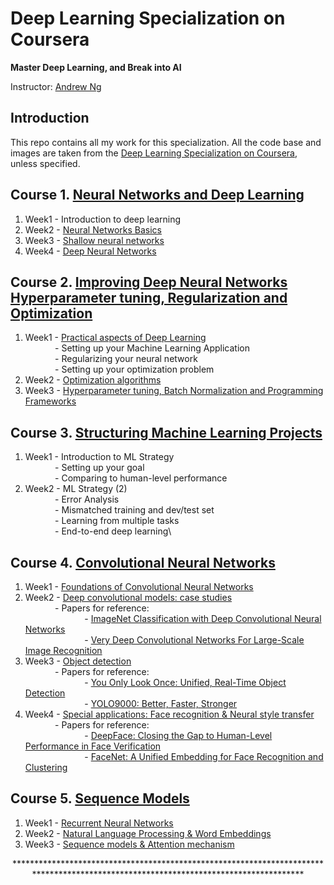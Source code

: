# Deep Learning Specialization on Coursera

**Master Deep Learning, and Break into AI**

Instructor: [Andrew Ng](http://www.andrewng.org/)

## Introduction

This repo contains all my work for this specialization. All the code base and images are taken from the [Deep Learning Specialization on Coursera](https://www.coursera.org/specializations/deep-learning), unless specified.

 ## Course 1. [Neural Networks and Deep Learning](https://www.youtube.com/watch?v=CS4cs9xVecg&list=PLkDaE6sCZn6Ec-XTbcX1uRg2_u4xOEky0)
 
1. Week1 - Introduction to deep learning
2. Week2 - [Neural Networks Basics](https://github.com/imakhadmi/DeepLearning.AI/blob/master/Deep%20Learning%20Specialization/Neural%20Networks%20and%20Deep%20Learning/Week%202/Logistic_Regression_with_a_Neural_Network_mindset_v6a.ipynb)
3. Week3 - [Shallow neural networks](https://github.com/imakhadmi/DeepLearning.AI/blob/master/Deep%20Learning%20Specialization/Neural%20Networks%20and%20Deep%20Learning/Week%203/Planar_data_classification_with_onehidden_layer_v6c.ipynb)
4. Week4 - [Deep Neural Networks](https://github.com/imakhadmi/DeepLearning.AI/tree/master/Deep%20Learning%20Specialization/Neural%20Networks%20and%20Deep%20Learning/Week%204)

## Course 2. [Improving Deep Neural Networks Hyperparameter tuning, Regularization and Optimization](https://www.youtube.com/watch?v=1waHlpKiNyY&list=PLkDaE6sCZn6Hn0vK8co82zjQtt3T2Nkqc)

1. Week1 - [Practical aspects of Deep Learning](https://github.com/imakhadmi/DeepLearning.AI/tree/master/Deep%20Learning%20Specialization/Improving%20Deep%20Neural%20Networks/Week%201)\
         &nbsp;&nbsp;&nbsp;&nbsp;&nbsp;&nbsp;&nbsp;&nbsp;&nbsp;&nbsp;&nbsp;&nbsp;- Setting up your Machine Learning Application  
         &nbsp;&nbsp;&nbsp;&nbsp;&nbsp;&nbsp;&nbsp;&nbsp;&nbsp;&nbsp;&nbsp;&nbsp;- Regularizing your neural network  
         &nbsp;&nbsp;&nbsp;&nbsp;&nbsp;&nbsp;&nbsp;&nbsp;&nbsp;&nbsp;&nbsp;&nbsp;- Setting up your optimization problem  
2. Week2 - [Optimization algorithms](https://github.com/imakhadmi/DeepLearning.AI/tree/master/Deep%20Learning%20Specialization/Improving%20Deep%20Neural%20Networks/Week%202)
3. Week3 - [Hyperparameter tuning, Batch Normalization and Programming Frameworks](https://github.com/imakhadmi/DeepLearning.AI/tree/master/Deep%20Learning%20Specialization/Improving%20Deep%20Neural%20Networks/Week%203)

## Course 3. [Structuring Machine Learning Projects](https://www.youtube.com/watch?v=dFX8k1kXhOw&list=PLkDaE6sCZn6E7jZ9sN_xHwSHOdjUxUW_b)

1. Week1 - Introduction to ML Strategy\
         &nbsp;&nbsp;&nbsp;&nbsp;&nbsp;&nbsp;&nbsp;&nbsp;&nbsp;&nbsp;&nbsp;&nbsp;- Setting up your goal\
         &nbsp;&nbsp;&nbsp;&nbsp;&nbsp;&nbsp;&nbsp;&nbsp;&nbsp;&nbsp;&nbsp;&nbsp;- Comparing to human-level performance
2. Week2 - ML Strategy (2)\
         &nbsp;&nbsp;&nbsp;&nbsp;&nbsp;&nbsp;&nbsp;&nbsp;&nbsp;&nbsp;&nbsp;&nbsp;- Error Analysis\
         &nbsp;&nbsp;&nbsp;&nbsp;&nbsp;&nbsp;&nbsp;&nbsp;&nbsp;&nbsp;&nbsp;&nbsp;- Mismatched training and dev/test set\
         &nbsp;&nbsp;&nbsp;&nbsp;&nbsp;&nbsp;&nbsp;&nbsp;&nbsp;&nbsp;&nbsp;&nbsp;- Learning from multiple tasks\
         &nbsp;&nbsp;&nbsp;&nbsp;&nbsp;&nbsp;&nbsp;&nbsp;&nbsp;&nbsp;&nbsp;&nbsp;- End-to-end deep learning\
         
 ## Course 4. [Convolutional Neural Networks](https://www.youtube.com/watch?v=ArPaAX_PhIs&list=PLkDaE6sCZn6Gl29AoE31iwdVwSG-KnDzF)
 
 1. Week1 - [Foundations of Convolutional Neural Networks](https://github.com/imakhadmi/DeepLearning.AI/tree/master/Deep%20Learning%20Specialization/Convolutional%20Neural%20Networks/Week%201)
 2. Week2 - [Deep convolutional models: case studies](https://github.com/imakhadmi/DeepLearning.AI/blob/master/Deep%20Learning%20Specialization/Convolutional%20Neural%20Networks/Week%202/ResNet/Residual_Networks_v2a.ipynb)\
         &nbsp;&nbsp;&nbsp;&nbsp;&nbsp;&nbsp;&nbsp;&nbsp;&nbsp;&nbsp;&nbsp;&nbsp;- Papers for reference:  
         &nbsp;&nbsp;&nbsp;&nbsp;&nbsp;&nbsp;&nbsp;&nbsp;&nbsp;&nbsp;&nbsp;&nbsp;&nbsp;&nbsp;&nbsp;&nbsp;&nbsp;&nbsp;&nbsp;&nbsp;&nbsp;&nbsp;&nbsp;&nbsp;- [ImageNet Classification with Deep Convolutional Neural Networks](https://papers.nips.cc/paper/4824-imagenet-classification-with-deep-convolutional-neural-networks.pdf)\
         &nbsp;&nbsp;&nbsp;&nbsp;&nbsp;&nbsp;&nbsp;&nbsp;&nbsp;&nbsp;&nbsp;&nbsp;&nbsp;&nbsp;&nbsp;&nbsp;&nbsp;&nbsp;&nbsp;&nbsp;&nbsp;&nbsp;&nbsp;&nbsp;- [Very Deep Convolutional Networks For Large-Scale Image Recognition](https://arxiv.org/pdf/1409.1556.pdf)
 3. Week3 - [Object detection](https://github.com/imakhadmi/DeepLearning.AI/tree/master/Deep%20Learning%20Specialization/Convolutional%20Neural%20Networks/Week%203)\
         &nbsp;&nbsp;&nbsp;&nbsp;&nbsp;&nbsp;&nbsp;&nbsp;&nbsp;&nbsp;&nbsp;&nbsp;- Papers for reference:\
         &nbsp;&nbsp;&nbsp;&nbsp;&nbsp;&nbsp;&nbsp;&nbsp;&nbsp;&nbsp;&nbsp;&nbsp;&nbsp;&nbsp;&nbsp;&nbsp;&nbsp;&nbsp;&nbsp;&nbsp;&nbsp;&nbsp;&nbsp;&nbsp;- [You Only Look Once: Unified, Real-Time Object Detection](https://arxiv.org/pdf/1506.02640.pdf)\
         &nbsp;&nbsp;&nbsp;&nbsp;&nbsp;&nbsp;&nbsp;&nbsp;&nbsp;&nbsp;&nbsp;&nbsp;&nbsp;&nbsp;&nbsp;&nbsp;&nbsp;&nbsp;&nbsp;&nbsp;&nbsp;&nbsp;&nbsp;&nbsp;- [YOLO9000: Better, Faster, Stronger](https://arxiv.org/pdf/1612.08242.pdf)
 4. Week4 - [Special applications: Face recognition & Neural style transfer](https://github.com/imakhadmi/DeepLearning.AI/tree/master/Deep%20Learning%20Specialization/Convolutional%20Neural%20Networks/Week%204)\
         &nbsp;&nbsp;&nbsp;&nbsp;&nbsp;&nbsp;&nbsp;&nbsp;&nbsp;&nbsp;&nbsp;&nbsp;- Papers for reference:\
         &nbsp;&nbsp;&nbsp;&nbsp;&nbsp;&nbsp;&nbsp;&nbsp;&nbsp;&nbsp;&nbsp;&nbsp;&nbsp;&nbsp;&nbsp;&nbsp;&nbsp;&nbsp;&nbsp;&nbsp;&nbsp;&nbsp;&nbsp;&nbsp;- [DeepFace: Closing the Gap to Human-Level Performance in Face Verification](https://www.cs.toronto.edu/~ranzato/publications/taigman_cvpr14.pdf)\
         &nbsp;&nbsp;&nbsp;&nbsp;&nbsp;&nbsp;&nbsp;&nbsp;&nbsp;&nbsp;&nbsp;&nbsp;&nbsp;&nbsp;&nbsp;&nbsp;&nbsp;&nbsp;&nbsp;&nbsp;&nbsp;&nbsp;&nbsp;&nbsp;- [FaceNet: A Unified Embedding for Face Recognition and Clustering](https://www.cv-foundation.org/openaccess/content_cvpr_2015/papers/Schroff_FaceNet_A_Unified_2015_CVPR_paper.pdf)
 
 ## Course 5. [Sequence Models](https://www.youtube.com/watch?v=DejHQYAGb7Q&list=PLkDaE6sCZn6F6wUI9tvS_Gw1vaFAx6rd6)
 1. Week1 - [Recurrent Neural Networks](https://github.com/imakhadmi/DeepLearning.AI/tree/master/Deep%20Learning%20Specialization/Sequence%20Models/Week%201)
 2. Week2 - [Natural Language Processing & Word Embeddings](https://github.com/imakhadmi/DeepLearning.AI/tree/master/Deep%20Learning%20Specialization/Sequence%20Models/Week%202)
 3. Week3 - [Sequence models & Attention mechanism](https://github.com/imakhadmi/DeepLearning.AI/tree/master/Deep%20Learning%20Specialization/Sequence%20Models/Week%203)
 
<p align="center"> *************************************************************************************************************************************</p>
